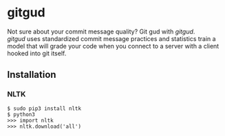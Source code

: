 # gitgud
Not sure about your commit message quality? Git gud with *gitgud*.  
*gitgud* uses standardized commit message practices and statistics train a model that will grade your code when you connect to a server with a client hooked into git itself.

## Installation

### NLTK
```
$ sudo pip3 install nltk
$ python3
>>> import nltk
>>> nltk.download('all')
```
